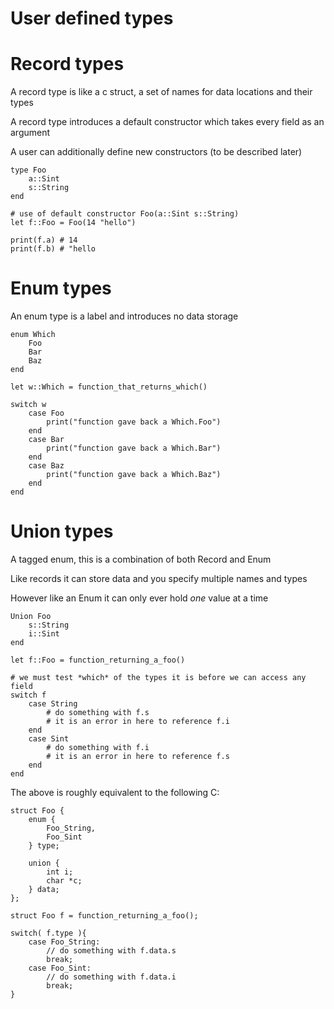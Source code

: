 User defined types
==================

Record types
============
A record type is like a c struct, a set of names for data locations and their types

A record type introduces a default constructor which takes every field as an argument

A user can additionally define new constructors (to be described later)

    type Foo
        a::Sint
        s::String
    end

    # use of default constructor Foo(a::Sint s::String)
    let f::Foo = Foo(14 "hello")

    print(f.a) # 14
    print(f.b) # "hello


Enum types
==========
An enum type is a label and introduces no data storage

    enum Which
        Foo
        Bar
        Baz
    end

    let w::Which = function_that_returns_which()

    switch w
        case Foo
            print("function gave back a Which.Foo")
        end
        case Bar
            print("function gave back a Which.Bar")
        end
        case Baz
            print("function gave back a Which.Baz")
        end
    end

Union types
===========
A tagged enum, this is a combination of both Record and Enum

Like records it can store data and you specify multiple names and types

However like an Enum it can only ever hold *one* value at a time

    Union Foo
        s::String
        i::Sint
    end

    let f::Foo = function_returning_a_foo()

    # we must test *which* of the types it is before we can access any field
    switch f
        case String
            # do something with f.s
            # it is an error in here to reference f.i
        end
        case Sint
            # do something with f.i
            # it is an error in here to reference f.s
        end
    end


The above is roughly equivalent to the following C:

    struct Foo {
        enum {
            Foo_String,
            Foo_Sint
        } type;

        union {
            int i;
            char *c;
        } data;
    };

    struct Foo f = function_returning_a_foo();

    switch( f.type ){
        case Foo_String:
            // do something with f.data.s
            break;
        case Foo_Sint:
            // do something with f.data.i
            break;
    }

